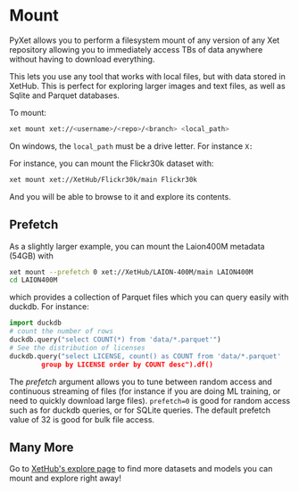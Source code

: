 # Mount

PyXet allows you to perform a filesystem mount of any version of any Xet repository
allowing you to immediately access TBs of data anywhere without having to download 
everything.

This lets you use any tool that works with local files, but with data stored in
XetHub.  This is perfect for exploring larger images and text files, as well as 
Sqlite and Parquet databases.

To mount:
```bash
xet mount xet://<username>/<repo>/<branch> <local_path>
```

On windows, the `local_path` must be a drive letter. For instance `X:`

For instance, you can mount the Flickr30k dataset with:

```bash
xet mount xet://XetHub/Flickr30k/main Flickr30k
```
And you will be able to browse to it and explore its contents.

## Prefetch

As a slightly larger example, you can mount the Laion400M metadata (54GB) with 
```bash
xet mount --prefetch 0 xet://XetHub/LAION-400M/main LAION400M 
cd LAION400M
```
which provides a collection of Parquet files which you can query
easily with duckdb. For instance:

```python
import duckdb
# count the number of rows
duckdb.query("select COUNT(*) from 'data/*.parquet'")
# See the distribution of licenses
duckdb.query("select LICENSE, count() as COUNT from 'data/*.parquet' 
        group by LICENSE order by COUNT desc").df()
```

The *prefetch* argument allows you to tune between random access and continuous
streaming of files (for instance if you are doing ML training, or need to
quickly download large files). `prefetch=0` is good for random access
such as for duckdb queries, or for SQLite queries. The default prefetch
value of 32 is good for bulk file access.


## Many More

Go to [XetHub's explore page](https://xethub.com/explore/) to find more datasets
and models you can mount and explore right away!
